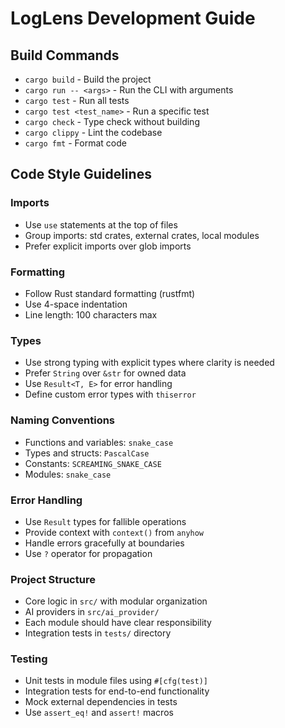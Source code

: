 # LogLens Development Guide

## Build Commands
- `cargo build` - Build the project
- `cargo run -- <args>` - Run the CLI with arguments
- `cargo test` - Run all tests
- `cargo test <test_name>` - Run a specific test
- `cargo check` - Type check without building
- `cargo clippy` - Lint the codebase
- `cargo fmt` - Format code

## Code Style Guidelines

### Imports
- Use `use` statements at the top of files
- Group imports: std crates, external crates, local modules
- Prefer explicit imports over glob imports

### Formatting
- Follow Rust standard formatting (rustfmt)
- Use 4-space indentation
- Line length: 100 characters max

### Types
- Use strong typing with explicit types where clarity is needed
- Prefer `String` over `&str` for owned data
- Use `Result<T, E>` for error handling
- Define custom error types with `thiserror`

### Naming Conventions
- Functions and variables: `snake_case`
- Types and structs: `PascalCase`
- Constants: `SCREAMING_SNAKE_CASE`
- Modules: `snake_case`

### Error Handling
- Use `Result` types for fallible operations
- Provide context with `context()` from `anyhow`
- Handle errors gracefully at boundaries
- Use `?` operator for propagation

### Project Structure
- Core logic in `src/` with modular organization
- AI providers in `src/ai_provider/`
- Each module should have clear responsibility
- Integration tests in `tests/` directory

### Testing
- Unit tests in module files using `#[cfg(test)]`
- Integration tests for end-to-end functionality
- Mock external dependencies in tests
- Use `assert_eq!` and `assert!` macros